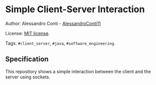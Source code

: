 # Simple Client-Server Interaction


Author: Alessandro Conti - [AlessandroConti11](https://github.com/AlessandroConti11)

License: [MIT license](LICENSE).

Tags: `#client_server`, `#java`, `#software_engineering`.


## Specification

This repository shows a simple interaction between the client and the server using sockets.
